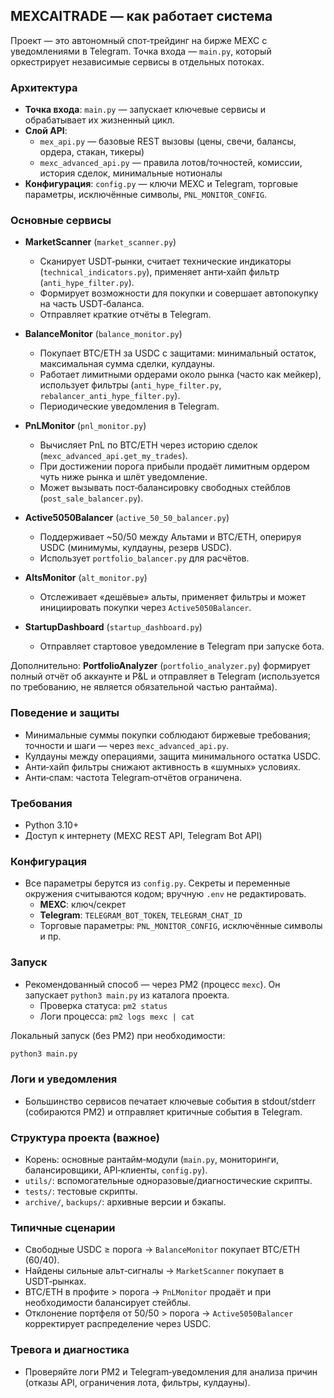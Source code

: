 ## MEXCAITRADE — как работает система

Проект — это автономный спот‑трейдинг на бирже MEXC с уведомлениями в Telegram. Точка входа — `main.py`, который оркестрирует независимые сервисы в отдельных потоках.

### Архитектура
- **Точка входа**: `main.py` — запускает ключевые сервисы и обрабатывает их жизненный цикл.
- **Слой API**:
  - `mex_api.py` — базовые REST вызовы (цены, свечи, балансы, ордера, стакан, тикеры)
  - `mexc_advanced_api.py` — правила лотов/точностей, комиссии, история сделок, минимальные нотионалы
- **Конфигурация**: `config.py` — ключи MEXC и Telegram, торговые параметры, исключённые символы, `PNL_MONITOR_CONFIG`.

### Основные сервисы
- **MarketScanner** (`market_scanner.py`)
  - Сканирует USDT‑рынки, считает технические индикаторы (`technical_indicators.py`), применяет анти‑хайп фильтр (`anti_hype_filter.py`).
  - Формирует возможности для покупки и совершает автопокупку на часть USDT‑баланса.
  - Отправляет краткие отчёты в Telegram.

- **BalanceMonitor** (`balance_monitor.py`)
  - Покупает BTC/ETH за USDC с защитами: минимальный остаток, максимальная сумма сделки, кулдауны.
  - Работает лимитными ордерами около рынка (часто как мейкер), использует фильтры (`anti_hype_filter.py`, `rebalancer_anti_hype_filter.py`).
  - Периодические уведомления в Telegram.

- **PnLMonitor** (`pnl_monitor.py`)
  - Вычисляет PnL по BTC/ETH через историю сделок (`mexc_advanced_api.get_my_trades`).
  - При достижении порога прибыли продаёт лимитным ордером чуть ниже рынка и шлёт уведомление.
  - Может вызывать пост‑балансировку свободных стейблов (`post_sale_balancer.py`).

- **Active5050Balancer** (`active_50_50_balancer.py`)
  - Поддерживает ~50/50 между Альтами и BTC/ETH, оперируя USDC (минимумы, кулдауны, резерв USDC).
  - Использует `portfolio_balancer.py` для расчётов.

- **AltsMonitor** (`alt_monitor.py`)
  - Отслеживает «дешёвые» альты, применяет фильтры и может инициировать покупки через `Active5050Balancer`.

- **StartupDashboard** (`startup_dashboard.py`)
  - Отправляет стартовое уведомление в Telegram при запуске бота.

Дополнительно: **PortfolioAnalyzer** (`portfolio_analyzer.py`) формирует полный отчёт об аккаунте и P&L и отправляет в Telegram (используется по требованию, не является обязательной частью рантайма).

### Поведение и защиты
- Минимальные суммы покупки соблюдают биржевые требования; точности и шаги — через `mexc_advanced_api.py`.
- Кулдауны между операциями, защита минимального остатка USDC.
- Анти‑хайп фильтры снижают активность в «шумных» условиях.
- Анти‑спам: частота Telegram‑отчётов ограничена.

### Требования
- Python 3.10+
- Доступ к интернету (MEXC REST API, Telegram Bot API)

### Конфигурация
- Все параметры берутся из `config.py`. Секреты и переменные окружения считываются кодом; вручную `.env` не редактировать.
  - **MEXC**: ключ/секрет
  - **Telegram**: `TELEGRAM_BOT_TOKEN`, `TELEGRAM_CHAT_ID`
  - Торговые параметры: `PNL_MONITOR_CONFIG`, исключённые символы и пр.

### Запуск
- Рекомендованный способ — через PM2 (процесс `mexc`). Он запускает `python3 main.py` из каталога проекта.
  - Проверка статуса: `pm2 status`
  - Логи процесса: `pm2 logs mexc | cat`

Локальный запуск (без PM2) при необходимости:
```bash
python3 main.py
```

### Логи и уведомления
- Большинство сервисов печатает ключевые события в stdout/stderr (собираются PM2) и отправляет критичные события в Telegram.

### Структура проекта (важное)
- Корень: основные рантайм‑модули (`main.py`, мониторинги, балансировщики, API‑клиенты, `config.py`).
- `utils/`: вспомогательные одноразовые/диагностические скрипты.
- `tests/`: тестовые скрипты.
- `archive/`, `backups/`: архивные версии и бэкапы.

### Типичные сценарии
- Свободные USDC ≥ порога → `BalanceMonitor` покупает BTC/ETH (60/40).
- Найдены сильные альт‑сигналы → `MarketScanner` покупает в USDT‑рынках.
- BTC/ETH в профите > порога → `PnLMonitor` продаёт и при необходимости балансирует стейблы.
- Отклонение портфеля от 50/50 > порога → `Active5050Balancer` корректирует распределение через USDC.

### Тревога и диагностика
- Проверяйте логи PM2 и Telegram‑уведомления для анализа причин (отказы API, ограничения лота, фильтры, кулдауны).


